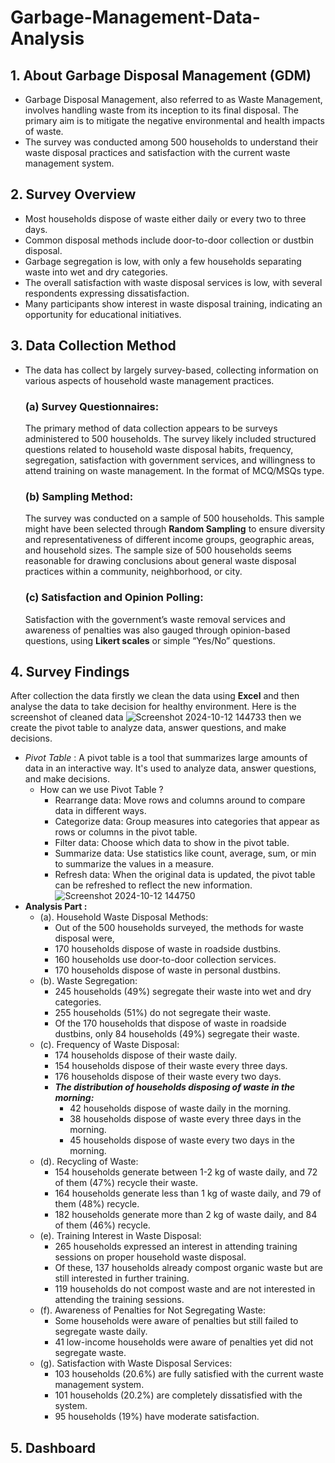 # Garbage-Management-Data-Analysis
## 1. About Garbage Disposal Management (GDM)
- Garbage Disposal Management, also referred to as Waste Management, involves handling waste from its inception to its final disposal. The primary aim is to mitigate the negative environmental and health impacts of waste.
- The survey was conducted among 500 households to understand their waste disposal practices and satisfaction with the current waste management system.
## 2. Survey Overview
- Most households dispose of waste either daily or every two to three days.
- Common disposal methods include door-to-door collection or dustbin disposal.
- Garbage segregation is low, with only a few households separating waste into wet and dry categories.
- The overall satisfaction with waste disposal services is low, with several respondents expressing dissatisfaction.
- Many participants show interest in waste disposal training, indicating an opportunity for educational initiatives.
## 3. Data Collection Method
- The data has collect by largely survey-based, collecting information on various aspects of household waste management practices.
  ### (a) Survey Questionnaires:
  The primary method of data collection appears to be surveys administered to 500 households. The survey likely included structured questions related to household waste disposal habits, frequency, segregation, satisfaction with government services, and willingness to attend training on waste management. In the format of MCQ/MSQs type.
  ### (b) Sampling Method:
  The survey was conducted on a sample of 500 households. This sample might have been selected through **Random Sampling** to ensure diversity and representativeness of different income groups, geographic areas, and household sizes.
The sample size of 500 households seems reasonable for drawing conclusions about general waste disposal practices within a community, neighborhood, or city.
  ### (c) Satisfaction and Opinion Polling:
  Satisfaction with the government’s waste removal services and awareness of penalties was also gauged through opinion-based questions, using **Likert scales** or simple “Yes/No” questions.
## 4. Survey Findings
After collection the data firstly we clean the data using **Excel** and then analyse the data to take decision for healthy environment. Here is the screenshot of cleaned data
![Screenshot 2024-10-12 144733](https://github.com/user-attachments/assets/7863113d-e9ae-4a1b-bdc9-c69069a45cdb) 
then we create the pivot table to analyze data, answer questions, and make decisions.
- *Pivot Table* : A pivot table is a tool that summarizes large amounts of data in an interactive way. It's used to analyze data, answer questions, and make decisions.
  - How can we use Pivot Table ?
    - Rearrange data: Move rows and columns around to compare data in different ways.
    - Categorize data: Group measures into categories that appear as rows or columns in the pivot table.
    - Filter data: Choose which data to show in the pivot table.
    - Summarize data: Use statistics like count, average, sum, or min to summarize the values in a measure.
    - Refresh data: When the original data is updated, the pivot table can be refreshed to reflect the new information.
![Screenshot 2024-10-12 144750](https://github.com/user-attachments/assets/f62b6a3a-5354-45b2-8fd0-001ee9592c08)
- **Analysis Part :**
  - (a). Household Waste Disposal Methods:
    - Out of the 500 households surveyed, the methods for waste disposal were,
    - 170 households dispose of waste in roadside dustbins.
    - 160 households use door-to-door collection services.
    - 170 households dispose of waste in personal dustbins.
  - (b). Waste Segregation:
    - 245 households (49%) segregate their waste into wet and dry categories.
    - 255 households (51%) do not segregate their waste.
    - Of the 170 households that dispose of waste in roadside dustbins, only 84 households (49%) segregate their waste.
  - (c). Frequency of Waste Disposal:
    - 174 households dispose of their waste daily.
    - 154 households dispose of their waste every three days.
    - 176 households dispose of their waste every two days.
    - ***The distribution of households disposing of waste in the morning:***
      - 42 households dispose of waste daily in the morning.
      - 38 households dispose of waste every three days in the morning.
      - 45 households dispose of waste every two days in the morning.
  - (d). Recycling of Waste:
    - 154 households generate between 1-2 kg of waste daily, and 72 of them (47%) recycle their waste.
    - 164 households generate less than 1 kg of waste daily, and 79 of them (48%) recycle.
    - 182 households generate more than 2 kg of waste daily, and 84 of them (46%) recycle.
  - (e). Training Interest in Waste Disposal:
    - 265 households expressed an interest in attending training sessions on proper household waste disposal.
    - Of these, 137 households already compost organic waste but are still interested in further training.
    - 119 households do not compost waste and are not interested in attending the training sessions.
  - (f). Awareness of Penalties for Not Segregating Waste:
    - Some households were aware of penalties but still failed to segregate waste daily.
    - 41 low-income households were aware of penalties yet did not segregate waste.
  - (g). Satisfaction with Waste Disposal Services:
    - 103 households (20.6%) are fully satisfied with the current waste management system.
    - 101 households (20.2%) are completely dissatisfied with the system.
    - 95 households (19%) have moderate satisfaction.
## 5. Dashboard

